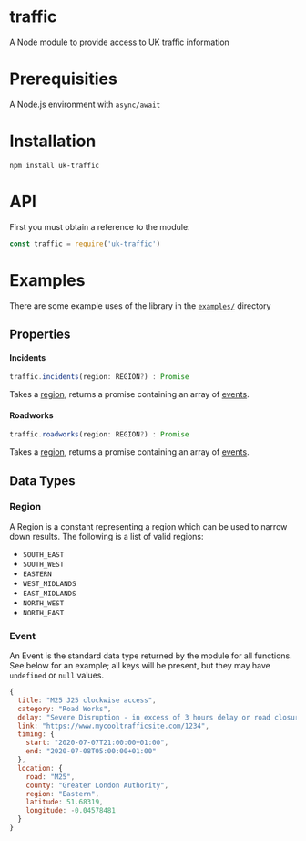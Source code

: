 # traffic
A Node module to provide access to UK traffic information

# Prerequisities
A Node.js environment with `async/await`

# Installation
`npm install uk-traffic`

# API
First you must obtain a reference to the module:
```javascript
const traffic = require('uk-traffic')
```

# Examples
There are some example uses of the library in the [`examples/`](./examples)
directory

## Properties

#### Incidents
```javascript
traffic.incidents(region: REGION?) : Promise
```
Takes a [region](#region), returns a promise containing an array of [events](#event).

#### Roadworks
```javascript
traffic.roadworks(region: REGION?) : Promise
```
Takes a [region](#region), returns a promise containing an array of [events](#event).

## Data Types
### Region
A Region is a constant representing a region which can be used to
narrow down results. The following is a list of valid regions:
* `SOUTH_EAST`
* `SOUTH_WEST`
* `EASTERN`
* `WEST_MIDLANDS`
* `EAST_MIDLANDS`
* `NORTH_WEST`
* `NORTH_EAST`

### Event
An Event is the standard data type returned by the module for all
functions. See below for an example; all keys will be present, but they may have
`undefined` or `null` values.
```javascript
{
  title: "M25 J25 clockwise access",
  category: "Road Works",
  delay: "Severe Disruption - in excess of 3 hours delay or road closure",
  link: "https://www.mycooltrafficsite.com/1234",
  timing: {
    start: "2020-07-07T21:00:00+01:00",
    end: "2020-07-08T05:00:00+01:00"
  },
  location: {
    road: "M25",
    county: "Greater London Authority",
    region: "Eastern",
    latitude: 51.68319,
    longitude: -0.04578481
  }
}
```
